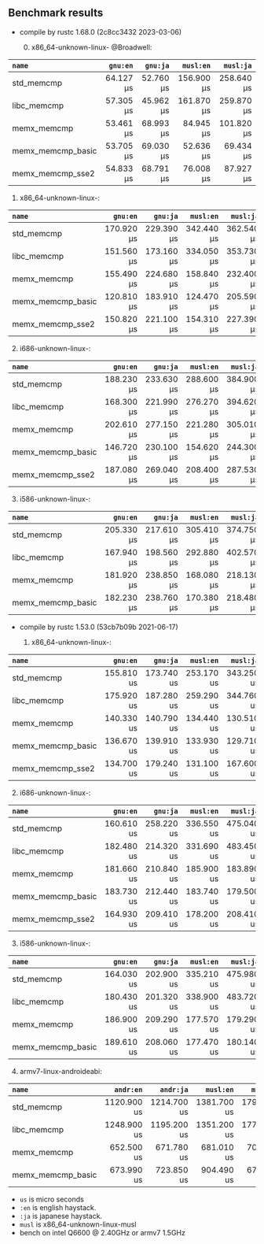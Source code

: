 ## Benchmark results

- compile by rustc 1.68.0 (2c8cc3432 2023-03-06)

  0. x86_64-unknown-linux- @Broadwell:

|         `name`          |  `gnu:en`   |  `gnu:ja`   |  `musl:en`  |  `musl:ja`  |
|:------------------------|------------:|------------:|------------:|------------:|
| std_memcmp              |   64.127 µs |   52.760 µs |  156.900 µs |  258.640 µs |
| libc_memcmp             |   57.305 µs |   45.962 µs |  161.870 µs |  259.870 µs |
| memx_memcmp             |   53.461 µs |   68.993 µs |   84.945 µs |  101.820 µs |
| memx_memcmp_basic       |   53.705 µs |   69.030 µs |   52.636 µs |   69.434 µs |
| memx_memcmp_sse2        |   54.833 µs |   68.791 µs |   76.008 µs |   87.927 µs |

  1. x86_64-unknown-linux-:

|         `name`          |  `gnu:en`   |  `gnu:ja`   |  `musl:en`  |  `musl:ja`  |
|:------------------------|------------:|------------:|------------:|------------:|
| std_memcmp              |  170.920 µs |  229.390 µs |  342.440 µs |  362.540 µs |
| libc_memcmp             |  151.560 µs |  173.160 µs |  334.050 µs |  353.730 µs |
| memx_memcmp             |  155.490 µs |  224.680 µs |  158.840 µs |  232.400 µs |
| memx_memcmp_basic       |  120.810 µs |  183.910 µs |  124.470 µs |  205.590 µs |
| memx_memcmp_sse2        |  150.820 µs |  221.100 µs |  154.310 µs |  227.390 µs |

  2. i686-unknown-linux-:
  
|         `name`          |  `gnu:en`   |  `gnu:ja`   |  `musl:en`  |  `musl:ja`  |
|:------------------------|------------:|------------:|------------:|------------:|
| std_memcmp              |  188.230 µs |  233.630 µs |  288.600 µs |  384.900 µs |
| libc_memcmp             |  168.300 µs |  221.990 µs |  276.270 µs |  394.620 µs |
| memx_memcmp             |  202.610 µs |  277.150 µs |  221.280 µs |  305.010 µs |
| memx_memcmp_basic       |  146.720 µs |  230.100 µs |  154.620 µs |  244.300 µs |
| memx_memcmp_sse2        |  187.080 µs |  269.040 µs |  208.400 µs |  287.530 µs |

  3. i586-unknown-linux-:

|         `name`          |  `gnu:en`   |  `gnu:ja`   |  `musl:en`  |  `musl:ja`  |
|:------------------------|------------:|------------:|------------:|------------:|
| std_memcmp              |  205.330 µs |  217.610 µs |  305.410 µs |  374.750 µs |
| libc_memcmp             |  167.940 µs |  198.560 µs |  292.880 µs |  402.570 µs |
| memx_memcmp             |  181.920 µs |  238.850 µs |  168.080 µs |  218.130 µs |
| memx_memcmp_basic       |  182.230 µs |  238.760 µs |  170.380 µs |  218.480 µs |


- compile by rustc 1.53.0 (53cb7b09b 2021-06-17)

  1. x86_64-unknown-linux-:

|         `name`          |  `gnu:en`   |  `gnu:ja`   |  `musl:en`  |  `musl:ja`  |
|:------------------------|------------:|------------:|------------:|------------:|
| std_memcmp              |  155.810 us |  173.740 us |  253.170 us |  343.250 us |
| libc_memcmp             |  175.920 us |  187.280 us |  259.290 us |  344.760 us |
| memx_memcmp             |  140.330 us |  140.790 us |  134.440 us |  130.510 us |
| memx_memcmp_basic       |  136.670 us |  139.910 us |  133.930 us |  129.710 us |
| memx_memcmp_sse2        |  134.700 us |  179.240 us |  131.100 us |  167.600 us |

  2. i686-unknown-linux-:

|         `name`          |  `gnu:en`   |  `gnu:ja`   |  `musl:en`  |  `musl:ja`  |
|:------------------------|------------:|------------:|------------:|------------:|
| std_memcmp              |  160.610 us |  258.220 us |  336.550 us |  475.040 us |
| libc_memcmp             |  182.480 us |  214.320 us |  331.690 us |  483.450 us |
| memx_memcmp             |  181.660 us |  210.840 us |  185.900 us |  183.890 us |
| memx_memcmp_basic       |  183.730 us |  212.440 us |  183.740 us |  179.500 us |
| memx_memcmp_sse2        |  164.930 us |  209.410 us |  178.200 us |  208.410 us |

  3. i586-unknown-linux-:

|         `name`          |  `gnu:en`   |  `gnu:ja`   |  `musl:en`  |  `musl:ja`  |
|:------------------------|------------:|------------:|------------:|------------:|
| std_memcmp              |  164.030 us |  202.900 us |  335.210 us |  475.980 us |
| libc_memcmp             |  180.430 us |  201.320 us |  338.900 us |  483.720 us |
| memx_memcmp             |  186.900 us |  209.290 us |  177.570 us |  179.290 us |
| memx_memcmp_basic       |  189.610 us |  208.060 us |  177.470 us |  180.140 us |

  4. armv7-linux-androideabi:

|         `name`          |  `andr:en`  |  `andr:ja`  |  `musl:en`  |  `musl:ja`  |
|:------------------------|------------:|------------:|------------:|------------:|
| std_memcmp              | 1120.900 us | 1214.700 us | 1381.700 us | 1793.800 us |
| libc_memcmp             | 1248.900 us | 1195.200 us | 1351.200 us | 1777.000 us |
| memx_memcmp             |  652.500 us |  671.780 us |  681.010 us |  707.360 us |
| memx_memcmp_basic       |  673.990 us |  723.850 us |  904.490 us |  679.730 us |


- `us` is micro seconds
- `:en` is english haystack.
- `:ja` is japanese haystack.
- `musl` is x86_64-unknown-linux-musl
- bench on intel Q6600 @ 2.40GHz or armv7 1.5GHz
